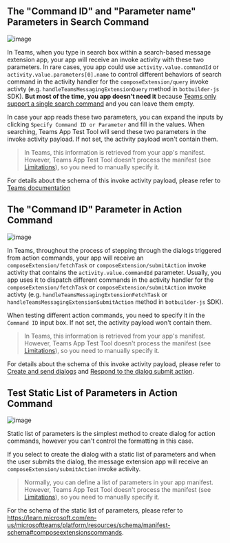 ## The "Command ID" and "Parameter name" Parameters in Search Command

![image](https://github.com/OfficeDev/TeamsFx/assets/9698542/3e04557d-3805-46f8-b6d2-f5d80b2e992e)

In Teams, when you type in search box within a search-based message extension app, your app will receive an invoke activity with these two parameters. In rare cases, you app could use `activity.value.commandId` or `activity.value.parameters[0].name` to control different behaviors of search command in the activity handler for the `composeExtension/query` invoke activty (e.g. `handleTeamsMessagingExtensionQuery` method in `botbuilder-js` SDK). **But most of the time, you app doesn't need it** because [Teams only support a single search command](https://learn.microsoft.com/en-us/microsoftteams/platform/resources/schema/manifest-schema#composeextensionscommands) and you can leave them empty.

In case your app reads these two parameters, you can expand the inputs by clicking `Specify Command ID or Parameter` and fill in the values. When searching, Teams App Test Tool will send these two parameters in the invoke activity payload. If not set, the activity payload won't contain them.

> In Teams, this information is retrieved from your app's manifest. However, Teams App Test Tool doesn't process the manifest (see [Limitations](https://aka.ms/teams-app-test-tool-manifest-not-processed)), so you need to manually specify it.

For details about the schema of this invoke activity payload, please refer to [Teams documentation](https://learn.microsoft.com/en-us/microsoftteams/platform/messaging-extensions/how-to/search-commands/respond-to-search?tabs=json#respond-to-user-requests)

## The "Command ID" Parameter in Action Command

![image](https://github.com/OfficeDev/TeamsFx/assets/9698542/44935432-cc11-4da2-a20f-2b6de9e16285)

In Teams, throughout the process of stepping through the dialogs triggered from action commands, your app will receive an `composeExtension/fetchTask` or `composeExtension/submitAction` invoke activity that contains the `activity.value.commandId` parameter. Usually, you app uses it to dispatch different commands in the activity handler for the `composeExtension/fetchTask` or `composeExtension/submitAction` invoke activty (e.g. `handleTeamsMessagingExtensionFetchTask` or `handleTeamsMessagingExtensionSubmitAction` method in `botbuilder-js` SDK).

When testing different action commands, you need to specify it in the `Command ID` input box. If not set, the activity payload won't contain them.

> In Teams, this information is retrieved from your app's manifest. However, Teams App Test Tool doesn't process the manifest (see [Limitations](https://aka.ms/teams-app-test-tool-manifest-not-processed)), so you need to manually specify it.

For details about the schema of this invoke activity payload, please refer to [Create and send dialogs](https://learn.microsoft.com/en-us/microsoftteams/platform/messaging-extensions/how-to/action-commands/create-task-module?tabs=dotnet) and [Respond to the dialog submit action](https://learn.microsoft.com/en-us/microsoftteams/platform/messaging-extensions/how-to/action-commands/respond-to-task-module-submit?tabs=dotnet%2Cdotnet-1).

## Test Static List of Parameters in Action Command

![image](https://github.com/OfficeDev/TeamsFx/assets/9698542/db6d1843-9c29-4577-a73c-a9052d639053)

Static list of parameters is the simplest method to create dialog for action commands, however you can't control the formatting in this case.

If you select to create the dialog with a static list of parameters and when the user submits the dialog, the message extension app will receive an `composeExtension/submitAction` invoke activity.

> Normally, you can define a list of parameters in your app manifest. However, Teams App Test Tool doesn't process the manifest (see [Limitations](https://aka.ms/teams-app-test-tool-manifest-not-processed)), so you need to manually specify it.

For the schema of the static list of parameters, please refer to https://learn.microsoft.com/en-us/microsoftteams/platform/resources/schema/manifest-schema#composeextensionscommands.
